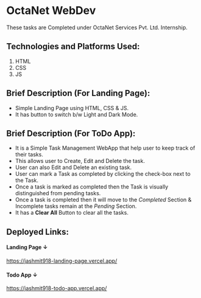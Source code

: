 # OctaNet WebDev
These tasks are Completed under OctaNet Services Pvt. Ltd. Internship.

## Technologies and Platforms Used:
1. HTML
2. CSS
3. JS

## Brief Description (For Landing Page):
- Simple Landing Page using HTML, CSS & JS.
- It has button to switch b/w Light and Dark Mode.

## Brief Description (For ToDo App):
- It is a Simple Task Management WebApp that help user to keep track of their tasks.
- This allows user to Create, Edit and Delete the task.
- User can also Edit and Delete an existing task.
- User can mark a Task as completed by clicking the check-box next to the Task.
- Once a task is marked as completed then the Task is visually distinguished from pending tasks.
- Once a task is completed then it will move to the *Completed* Section & Incomplete tasks remain at the *Pending* Section.
- It has a **Clear All** Button to clear all the tasks.

## Deployed Links:
#### Landing Page ↓
https://jashmit918-landing-page.vercel.app/


#### Todo App ↓
https://jashmit918-todo-app.vercel.app/




